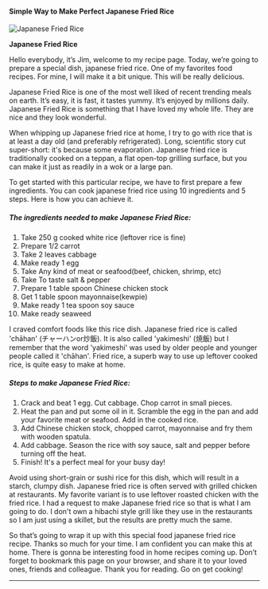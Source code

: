             

#### Simple Way to Make Perfect Japanese Fried Rice

![Japanese Fried Rice](https://img-global.cpcdn.com/recipes/ebb586e5071ebd54/751x532cq70/japanese-fried-rice-recipe-main-photo.jpg)

**Japanese Fried Rice**

Hello everybody, it’s Jim, welcome to my recipe page. Today, we’re going to prepare a special dish, japanese fried rice. One of my favorites food recipes. For mine, I will make it a bit unique. This will be really delicious.

Japanese Fried Rice is one of the most well liked of recent trending meals on earth. It’s easy, it is fast, it tastes yummy. It’s enjoyed by millions daily. Japanese Fried Rice is something that I have loved my whole life. They are nice and they look wonderful.

When whipping up Japanese fried rice at home, I try to go with rice that is at least a day old (and preferably refrigerated). Long, scientific story cut super-short: it's because some evaporation. Japanese fried rice is traditionally cooked on a teppan, a flat open-top grilling surface, but you can make it just as readily in a wok or a large pan.

To get started with this particular recipe, we have to first prepare a few ingredients. You can cook japanese fried rice using 10 ingredients and 5 steps. Here is how you can achieve it.

##### The ingredients needed to make Japanese Fried Rice:

1.  Take 250 g cooked white rice (leftover rice is fine)
2.  Prepare 1/2 carrot
3.  Take 2 leaves cabbage
4.  Make ready 1 egg
5.  Take Any kind of meat or seafood(beef, chicken, shrimp, etc)
6.  Take To taste salt & pepper
7.  Prepare 1 table spoon Chinese chicken stock
8.  Get 1 table spoon mayonnaise(kewpie)
9.  Make ready 1 tea spoon soy sauce
10.  Make ready seaweed

I craved comfort foods like this rice dish. Japanese fried rice is called 'chāhan' (チャーハンor炒飯). It is also called 'yakimeshi' (焼飯) but I remember that the word 'yakimeshi' was used by older people and younger people called it 'chāhan'. Fried rice, a superb way to use up leftover cooked rice, is quite easy to make at home.

##### Steps to make Japanese Fried Rice:

1.  Crack and beat 1 egg. Cut cabbage. Chop carrot in small pieces.
2.  Heat the pan and put some oil in it. Scramble the egg in the pan and add your favorite meat or seafood. Add in the cooked rice.
3.  Add Chinese chicken stock, chopped carrot, mayonnaise and fry them with wooden spatula.
4.  Add cabbage. Season the rice with soy sauce, salt and pepper before turning off the heat.
5.  Finish! It's a perfect meal for your busy day!

Avoid using short-grain or sushi rice for this dish, which will result in a starch, clumpy dish. Japanese fried rice is often served with grilled chicken at restaurants. My favorite variant is to use leftover roasted chicken with the fried rice. I had a request to make Japanese fried rice so that is what I am going to do. I don't own a hibachi style grill like they use in the restaurants so I am just using a skillet, but the results are pretty much the same.

So that’s going to wrap it up with this special food japanese fried rice recipe. Thanks so much for your time. I am confident you can make this at home. There is gonna be interesting food in home recipes coming up. Don’t forget to bookmark this page on your browser, and share it to your loved ones, friends and colleague. Thank you for reading. Go on get cooking!

* * *